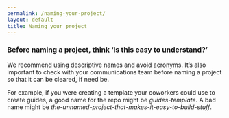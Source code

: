 ```yaml
---
permalink: /naming-your-project/
layout: default
title: Naming your project
---
```


### Before naming a project, think ‘Is this easy to understand?’

We recommend using descriptive names and avoid acronyms. It’s also important to check with your communications team before naming a project so that it can be cleared, if need be.

For example, if you were creating a template your coworkers could use to create guides, a good name for the repo might be *guides-template*. A bad name might be *the-unnamed-project-that-makes-it-easy-to-build-stuff*.
